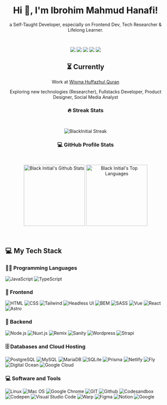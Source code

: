 <h1 align="center">Hi 👋, I'm Ibrohim Mahmud Hanafi!</h1>

<p align="center">a Self-Taught Developer, especially on Frontend Dev, Tech Researcher & Lifelong Learner.</p>

<br>

<!-- Connect -->
<p align="center">
<a href="https://github.com/blackinitial" target="_blank"><img src="https://img.shields.io/static/v1?style=for-the-badge&message=GitHub&color=181717&logo=GitHub&logoColor=FFFFFF&label="></a>
<a href="https://twitter.com/bl_int" target="_blank"><img src="https://img.shields.io/static/v1?style=for-the-badge&message=Twitter&color=1DA1F2&logo=Twitter&logoColor=FFFFFF&label="></a>
<a href="https://www.facebook.com/ibrohim.mahmud.hanafi" target="_blank"><img src="https://img.shields.io/static/v1?style=for-the-badge&message=Facebook&color=1877F2&logo=Facebook&logoColor=FFFFFF&label="></a>
<a href="https://instagram.com/bl_int" target="_blank"><img src="https://img.shields.io/static/v1?style=for-the-badge&message=Instagram&color=E4405F&logo=Instagram&logoColor=FFFFFF&label="></a>
<a href="https://blint.dev" target="_blank"><img src="https://img.shields.io/static/v1?style=for-the-badge&message=blint.dev&color=ffffff&logo=Google+Chrome&logoColor=000000&label="></a>
</p>

<h2 align="center">⏳ Currently</h2>
<p align="center">Work at <a href="https://wismahuffazhulquran.com" target="_blank">Wisma Huffazhul Quran</a></p>
<p align="center">Exploring new technologies (Researcher), Fullstacks Developer, Product Designer, Social Media Analyst</p>

<h3 align="center">🔥 Streak Stats</h3>
<br>

<!-- GitHub Readme Streak Stats - https://github.com/DenverCoder1/github-readme-streak-stats -->
<p align="center">
<img title="🔥 GitHub Streak" alt="BlackInitial Streak" src="https://streak-stats.demolab.com?user=blackinitial&theme=dark&date_format=j%20M%5B%20Y%5D&mode=weekly">
</p>

<h3 align="center">💻 GitHub Profile Stats</h3>
<br>
<p align="center">
  <!-- https://github.com/anuraghazra/github-readme-stats -->
  <img alt="Black Initial's Github Stats" src="https://github-readme-stats.vercel.app/api/?username=blackinitial&show_icons=true&include_all_commits=true&count_private=true&theme=react&hide_border=true&bg_color=1F222E&title_color=F85D7F&icon_color=F8D866" height="192px"/>
  <img alt="Black Initial's Top Languages" src="https://github-readme-stats.vercel.app/api/top-langs/?username=blackinitial&langs_count=8&layout=compact&theme=react&hide_border=true&bg_color=1F222E&title_color=F85D7F&icon_color=F8D866&hide=php" height="192px"/>
</p>

<br>

## 💻 My Tech Stack

### 👨‍💻 Programming Languages
![JavaScript](https://img.shields.io/badge/-JavaScript-F7DF1E?style=flat&logo=javascript&logoColor=black)
![TypeScript](https://img.shields.io/badge/-TypeScript-007ACC?style=flat&logo=typescript&logoColor=white)

### 🎨 Frontend
![HTML](https://img.shields.io/badge/-HTML5-E34F26?style=flat&logo=HTML5&logoColor=white)
![CSS](https://img.shields.io/badge/-CSS3-1572B6?style=flat&logo=CSS3&logoColor=white)
![Tailwind](https://img.shields.io/badge/-Tailwind_CSS-38B2AC?style=flat&logo=tailwind-css&logoColor=white)
![Headless UI](https://img.shields.io/badge/-Headless_UI-222222?style=flat&logo=Headless+UI&logoColor=66E3FF)
![BEM](https://img.shields.io/badge/-BEM-05122A?style=flat&logo=bem&logoColor=white)
![SASS](https://img.shields.io/badge/-SASS-CC6699?style=flat&logo=sass&logoColor=white)
![Vue](https://img.shields.io/badge/-Vue-35495E?style=flat&logo=vue.js&logoColor=4FC08D)
![React](https://img.shields.io/badge/-React-20232A?style=flat&logo=react&logoColor=61DAFB)
![Astro](https://img.shields.io/badge/-Astro-FF5D01?style=flat&logo=astro&logoColor=white)

### 🦾 Backend
![Node.js](https://img.shields.io/badge/-Node.js-43853D?style=flat&logo=node.js&logoColor=white)
![Nuxt.js](https://img.shields.io/badge/-Nuxt.js-00DC82?style=flat&logo=nuxt.js&logoColor=white)
![Remix](https://img.shields.io/badge/-Remix-000000?style=flat&logo=remix&logoColor=white)
![Sanity](https://img.shields.io/badge/-Sanity-05122A?style=flat&logo=sanity-cms&logoColor=white)
![Wordpress](https://img.shields.io/badge/-Wordpress-21759B?style=flat&logo=wordpress&logoColor=white)
![Strapi](https://img.shields.io/badge/-Strapi-2F2E8B?style=flat&logo=strapi&logoColor=white)

### 🗄️ Databases and Cloud Hosting
![PostgreSQL](https://img.shields.io/badge/PostgreSQL-316192?style=flat&logo=postgresql&logoColor=white)
![MySQL](https://img.shields.io/badge/MySQL-005C84?style=flat&logo=mysql&logoColor=white)
![MariaDB](https://img.shields.io/badge/MariaDB-003545?style=flat&logo=mariadb&logoColor=white)
![SQLite](https://img.shields.io/badge/SQLite-07405E?style=flat&logo=sqlite&logoColor=white)
![Prisma](https://img.shields.io/badge/Prisma-3982CE?style=flat&logo=Prisma&logoColor=white)
![Netlify](https://img.shields.io/badge/Netlify-00C7B7?style=flat&logo=netlify&logoColor=white)
![Fly](https://img.shields.io/badge/Fly-8b5cf6?style=flat&logo=fly.io&logoColor=white)
![Digital Ocean](https://img.shields.io/badge/Digital_Ocean-0080FF?style=flat&logo=DigitalOcean&logoColor=white)
![Google Cloud](https://img.shields.io/badge/Google_Cloud-4285F4?style=flat&logo=Google+Cloud&logoColor=FFFFFF)


### 💻 Software and Tools
![Linux](https://img.shields.io/badge/Linux-FCC624?style=flat&logo=linux&logoColor=black)
![Mac OS](https://img.shields.io/badge/Mac_OS-000000?style=flat&logo=apple&logoColor=white)
![Google Chrome](https://img.shields.io/badge/Google_chrome-1a73e8?style=flat&logo=Google-chrome&logoColor=white)
![GIT](https://img.shields.io/badge/GIT-E44C30?style=flat&logo=git&logoColor=white)
![Github](https://img.shields.io/badge/GitHub-100000?style=flat&logo=github&logoColor=white)
![Codesandbox](https://img.shields.io/badge/Codesandbox-000000?style=flat&logo=CodeSandbox&logoColor=white)
![Codepen](https://img.shields.io/badge/Codepen-1e1f26?style=flat&logo=codepen&logoColor=white)
![Visual Studio Code](https://img.shields.io/badge/Visual_Studio_Code-0078D4?style=flat&logo=visual%20studio%20code&logoColor=white)
![Warp](https://img.shields.io/badge/Warp-01dbdb?style=flat&logo=warp&logoColor=white)
![Figma](https://img.shields.io/badge/Figma-F24E1E?style=flat&logo=figma&logoColor=white)
![Notion](https://img.shields.io/badge/Notion-ffffff?style=flat&logo=notion&logoColor=black)
![Google](https://img.shields.io/badge/Google%20Sheets-34A853?style=flat&logo=google-sheets&logoColor=white)
